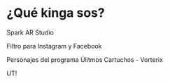 # ¿Qué kinga sos?

Spark AR Studio

Filtro para Instagram y Facebook

Personajes del programa Úlitmos Cartuchos - Vorterix

UT!
